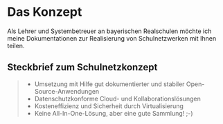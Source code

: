 # Das Konzept

Als Lehrer und Systembetreuer an bayerischen Realschulen möchte ich meine Dokumentationen zur Realisierung von Schulnetzwerken mit Ihnen teilen.

## Steckbrief zum Schulnetzkonzept
> - Umsetzung mit Hilfe gut dokumentierter und stabiler Open-Source-Anwendungen
> - Datenschutzkonforme Cloud- und Kollaborationslösungen
> - Kosteneffizienz und Sicherheit durch Virtualisierung
> - Keine All-In-One-Lösung, aber eine gute Sammlung! ;-)
